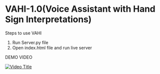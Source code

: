 # VAHI-1.0(Voice Assistant with Hand Sign Interpretations)
Steps to use VAHI
1) Run Server.py file
2) Open index.html file and run live server

DEMO VIDEO

[![Video Title](https://img.youtube.com/vi/wr8ZashHA4o/0.jpg)](https://www.youtube.com/watch?v=wr8ZashHA4o)

